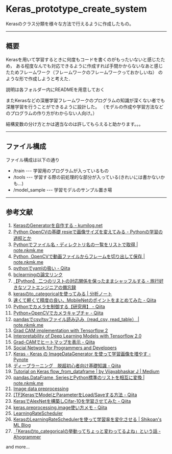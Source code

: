 # Keras_prototype_create_system

Kerasのクラス分類を様々な方法で行えるように作成したもの。

--------------

## 概要

Kerasを用いて学習するときに何度もコードを書くのがもったいないと感じたため，
ある程度なんでも対応できるように作成すれば手間かからないなあと感じたためフレームワーク（フレームワークのフレームワークっておかしいね）
のような形で作成しようと考えた．

説明は各フォルダー内にREADMEを用意しておく

またKerasなどの深層学習フレームワークのプログラムの知識が深くない者でも深層学習を行うことができるように設計した。
（モデルの作成や学習方法などのプログラムの作り方がわからない人向け。）

結構変数の分け方とかは適当なのは許してもらえると助かります。。。

--------------

## ファイル構成

ファイル構成は以下の通り

- /train --- 学習用のプログラムが入っているもの
- /tools --- 学習する際の前処理的な部分が入っている(きれいには書かないかも...)
- /model_sample --- 学習モデルのサンプル置き場

--------------

## 参考文献

1. [KerasのGeneratorを自作する - kumilog.net](https://www.kumilog.net/entry/keras-generator)
2. [Python OpenCVの基礎 resieで画像サイズを変えてみる - Pythonの学習の過程とか](https://peaceandhilightandpython.hatenablog.com/entry/2016/01/09/214333)
3. [Pythonでファイル名・ディレクトリ名の一覧をリストで取得 | note.nkmk.me](https://note.nkmk.me/python-listdir-isfile-isdir/)
4. [Python, OpenCVで動画ファイルからフレームを切り出して保存 | note.nkmk.me](https://note.nkmk.me/python-opencv-video-to-still-image/)
5. [pythonでyamlの扱い - Qiita](https://qiita.com/konoui/items/1d19aee73ff6e5135b73)
6. [bclearningの論文リンク](https://arxiv.org/abs/1711.10284)
7. [【Python】 二つのリストの対応関係を保ったままシャッフルする - 旅行好きなソフトエンジニアの備忘録](https://mail.google.com/mail/u/2/?tab=wm&ogbl#inbox/FMfcgxwHNWJQmWdZwjDBJHsLcZWGHfTq)
8. [kerasのto_categoricalを使ってみる | 分析ノート](https://analytics-note.xyz/machine-learning/keras-to-categorical/)
9. [速くて軽くて精度の良い、MobileNetのポイントをまとめてみた - Qiita](https://qiita.com/simonritchie/items/f6d6196b1b0c41ca163c)
10. [Pythonでカメラを制御する【研究用】 - Qiita](https://qiita.com/opto-line/items/7ade854c26a50a485159)
11. [Python+OpenCVでカメラキャプチャ - Qiita](https://qiita.com/wkentaro/items/3d3bee56445894da879e)
12. [pandasでcsv/tsvファイル読み込み（read_csv, read_table） | note.nkmk.me](https://note.nkmk.me/python-pandas-read-csv-tsv/)
13. [Grad CAM implementation with Tensorflow 2](https://gist.github.com/RaphaelMeudec/e9a805fa82880876f8d89766f0690b54)
14. [Interpretability of Deep Learning Models with Tensorflow 2.0](https://www.sicara.ai/blog/2019-08-28-interpretability-deep-learning-tensorflow)
15. [Grad-CAMでヒートマップを表示 - Qiita](https://qiita.com/yakisobamilk/items/8f094590e5f45a24b59c)
16. [Social Network for Programmers and Developers](https://morioh.com/p/64064daff26c)
17. [Keras - Keras の ImageDataGenerator を使って学習画像を増やす - Pynote](https://www.pynote.info/entry/keras-image-data-generator)
18. [ディープラーニング　脱超初心者向け基礎知識 - Qiita](https://qiita.com/gal1996/items/00ed3589e13448496b4c)
19. [Tutorial on Keras flow_from_dataframe | by Vijayabhaskar J | Medium](https://medium.com/@vijayabhaskar96/tutorial-on-keras-flow-from-dataframe-1fd4493d237c)
20. [pandas.DataFrame, SeriesとPython標準のリストを相互に変換 | note.nkmk.me](https://note.nkmk.me/python-pandas-list/)
21. [Image data preprocessing](https://keras.io/api/preprocessing/image/)
22. [[TF]KerasでModelとParameterをLoad/Saveする方法 - Qiita](https://qiita.com/supersaiakujin/items/b9c9da9497c2163d5a74)
23. [KerasでAlexNetを構築しCifar-10を学習させてみた - Qiita](https://qiita.com/_uran_0831/items/ea2bfc8f7ba2fc858de3)
24. [keras.preprocessing.image使い方メモ - Qiita](https://qiita.com/tom_eng_ltd/items/aed56e8c42657e22bc4c)
25. [LearningRateScheduler](https://keras.io/api/callbacks/learning_rate_scheduler/)
26. [KerasのLearningRateSchedulerを使って学習率を変化させる | Shikoan's ML Blog](https://blog.shikoan.com/keras-learning-rate-decay/)
27. [「Kerasのto_categoricalの挙動ってちょっと変わってるよね」という話 - Ahogrammer](https://hironsan.hatenablog.com/entry/keras-to-categorical)

and more...
